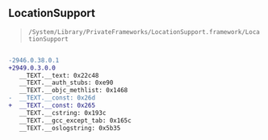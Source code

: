 ## LocationSupport

> `/System/Library/PrivateFrameworks/LocationSupport.framework/LocationSupport`

```diff

-2946.0.38.0.1
+2949.0.3.0.0
   __TEXT.__text: 0x22c48
   __TEXT.__auth_stubs: 0xe90
   __TEXT.__objc_methlist: 0x1468
-  __TEXT.__const: 0x26d
+  __TEXT.__const: 0x265
   __TEXT.__cstring: 0x193c
   __TEXT.__gcc_except_tab: 0x165c
   __TEXT.__oslogstring: 0x5b35

```

